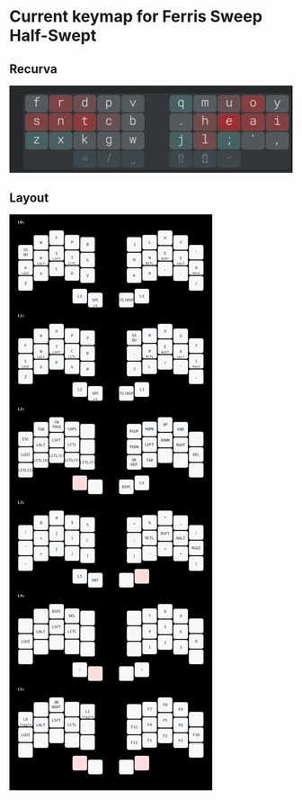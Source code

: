 # Current keymap for Ferris Sweep Half-Swept

## Recurva

![alt text](https://github.com/aodh66/qmk-sweep/blob/main/images/Recurva.png?raw=true)

## Layout

![alt text](https://github.com/aodh66/qmk-sweep/blob/main/images/my_keymap.png?raw=true)